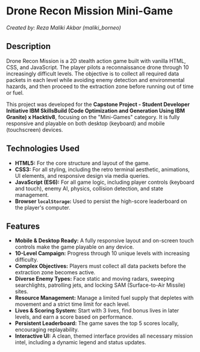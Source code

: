 # Drone Recon Mission Mini-Game

*Created by: Reza Maliki Akbar (maliki_borneo)*

## Description
Drone Recon Mission is a 2D stealth action game built with vanilla HTML, CSS, and JavaScript. The player pilots a reconnaissance drone through 10 increasingly difficult levels. The objective is to collect all required data packets in each level while avoiding enemy detection and environmental hazards, and then proceed to the extraction zone before running out of time or fuel.

This project was developed for the **Capstone Project - Student Developer Initiative IBM SkillsBuild (Code Optimization and Generation Using IBM Granite) x Hacktiv8**, focusing on the "Mini-Games" category. It is fully responsive and playable on both desktop (keyboard) and mobile (touchscreen) devices.

## Technologies Used
* **HTML5:** For the core structure and layout of the game.
* **CSS3:** For all styling, including the retro terminal aesthetic, animations, UI elements, and responsive design via media queries.
* **JavaScript (ES6):** For all game logic, including player controls (keyboard and touch), enemy AI, physics, collision detection, and state management.
* **Browser `localStorage`:** Used to persist the high-score leaderboard on the player's computer.

## Features
* **Mobile & Desktop Ready:** A fully responsive layout and on-screen touch controls make the game playable on any device.
* **10-Level Campaign:** Progress through 10 unique levels with increasing difficulty.
* **Complex Objectives:** Players must collect all data packets before the extraction zone becomes active.
* **Diverse Enemy Types:** Face static and moving radars, sweeping searchlights, patrolling jets, and locking SAM (Surface-to-Air Missile) sites.
* **Resource Management:** Manage a limited fuel supply that depletes with movement and a strict time limit for each level.
* **Lives & Scoring System:** Start with 3 lives, find bonus lives in later levels, and earn a score based on performance.
* **Persistent Leaderboard:** The game saves the top 5 scores locally, encouraging replayability.
* **Interactive UI:** A clean, themed interface provides all necessary mission intel, including a dynamic legend and status updates.
